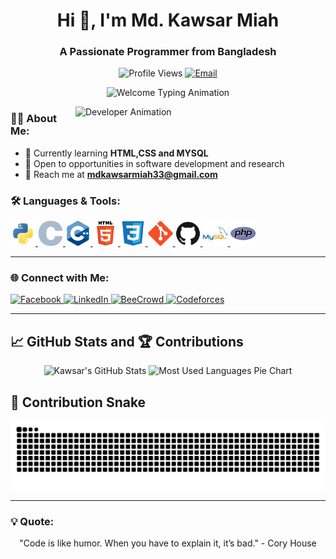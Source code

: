 <h1 align="center">Hi 👋, I'm Md. Kawsar Miah</h1> 
<h3 align="center">A Passionate Programmer from Bangladesh</h3>  

<p align="center">   
  <img src="https://komarev.com/ghpvc/?username=kawsar-p&label=Profile%20views&color=0e75b6&style=flat-square" alt="Profile Views" />   
  <a href="mailto:mdkawsarmiah33@gmail.com">     
    <img src="https://img.shields.io/badge/Email-mdkawsarmiah33%40gmail.com-red?style=flat-square&logo=gmail&logoColor=white" alt="Email" />   
  </a> 
</p>    

<!-- Welcome Animated Text --> 
<p align="center">   
  <img src="https://readme-typing-svg.demolab.com?font=Fira+Code&size=24&pause=1000&color=F70000&center=true&vCenter=true&width=435&lines=Welcome+to+my+GitHub+profile!" alt="Welcome Typing Animation" /> 
</p>  

<img align="right" src="https://media.giphy.com/media/f3iwJFOVOwuy7K6FFw/giphy.gif" alt="Developer Animation" width="400" />  

### 👨‍💻 About Me:
- 🌱 Currently learning **HTML,CSS and MYSQL**  
- 💼 Open to opportunities in software development and research  
- 📧 Reach me at **[mdkawsarmiah33@gmail.com](mailto:mdkawsarmiah33@gmail.com)**    

### 🛠️ Languages & Tools:
<p>   
  <a href="https://www.python.org/" target="_blank">     
    <img src="https://raw.githubusercontent.com/devicons/devicon/master/icons/python/python-original.svg" alt="Python" width="40" height="40"/>   
  </a>
  <a href="https://www.cprogramming.com/" target="_blank">     
    <img src="https://raw.githubusercontent.com/devicons/devicon/master/icons/c/c-original.svg" alt="C" width="40" height="40"/>   
  </a>   
  <a href="https://www.w3schools.com/cpp/" target="_blank">     
    <img src="https://raw.githubusercontent.com/devicons/devicon/master/icons/cplusplus/cplusplus-original.svg" alt="C++" width="40" height="40"/>   
  </a>   
  <a href="https://www.w3.org/html/" target="_blank">     
    <img src="https://raw.githubusercontent.com/devicons/devicon/master/icons/html5/html5-original-wordmark.svg" alt="HTML5" width="40" height="40"/>   
  </a>
  <a href="https://developer.mozilla.org/en-US/docs/Web/CSS" target="_blank">
  <img src="https://raw.githubusercontent.com/devicons/devicon/master/icons/css3/css3-original.svg" alt="CSS" width="40" height="40"/>
</a>
  <a href="https://git-scm.com/" target="_blank">     
    <img src="https://raw.githubusercontent.com/devicons/devicon/master/icons/git/git-original.svg" alt="Git" width="40" height="40"/>   
  </a>   
  <a href="https://github.com/" target="_blank">     
    <img src="https://raw.githubusercontent.com/devicons/devicon/master/icons/github/github-original.svg" alt="GitHub" width="40" height="40"/>   
  </a>
<a href="https://www.mysql.com/" target="_blank">
  <img src="https://raw.githubusercontent.com/devicons/devicon/master/icons/mysql/mysql-original-wordmark.svg" alt="MySQL" width="40" height="40"/>
</a>
<a href="https://www.php.net/" target="_blank">
  <img src="https://raw.githubusercontent.com/devicons/devicon/master/icons/php/php-original.svg" alt="PHP" width="40" height="40"/>
</a>

</p>  

---  

### 🌐 Connect with Me:
<p>   
  <a href="https://fb.com/md.kawsar.miah95" target="_blank">     
    <img src="https://img.shields.io/badge/Facebook-1877F2?style=for-the-badge&logo=facebook&logoColor=white" alt="Facebook" />   
  </a>   
  <a href="https://www.linkedin.com/in/md-kawsar-miah-97715b2a5/" target="_blank">     
    <img src="https://img.shields.io/badge/LinkedIn-0077B5?style=for-the-badge&logo=linkedin&logoColor=white" alt="LinkedIn" />   
  </a>   
  <a href="https://judge.beecrowd.com/en/profile/908583" target="_blank">     
    <img src="https://img.shields.io/badge/BeeCrowd-FF6F00?style=for-the-badge&logoColor=white" alt="BeeCrowd" />   
  </a>   
  <a href="https://codeforces.com/profile/miah_vai" target="_blank">     
    <img src="https://img.shields.io/badge/Codeforces-1F8ACB?style=for-the-badge&logoColor=white" alt="Codeforces" />   
  </a> 
</p>  

---  

## 📈 GitHub Stats and 🏆 Contributions  
<p align="center">   
  <!-- GitHub Stats -->   
  <img src="https://github-readme-stats.vercel.app/api?username=kawsar-p&show_icons=true&theme=radical&hide_border=true" alt="Kawsar's GitHub Stats" width="400" height="200" />   
  <!-- Most Used Languages Pie Chart -->   
  <img src="https://github-profile-summary-cards.vercel.app/api/cards/repos-per-language?username=kawsar-p&theme=transparent" alt="Most Used Languages Pie Chart" width="400" height="200" /> 
</p>     

## 🐍 Contribution Snake    
<p align="center">   
  <img src="https://raw.githubusercontent.com/shafiulmondol/shafiulmondol/main/dist/snake.svg" /> 
</p>  

---  

### 💡 Quote:
<p align="center">   
  "Code is like humor. When you have to explain it, it’s bad." - Cory House 
</p>
